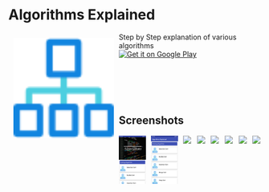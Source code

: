 # Algorithms Explained

<img src="/app/src/main/res/drawable/algo.png" align="left" width="200" hspace="10" vspace="10">
Step by Step explanation of various algorithms </br>

<div style="display:flex;" >
<a href="https://play.google.com/store/apps/details?id=com.kapil.kapil.algosexplained">
    <img alt="Get it on Google Play"
        height="80"
        src="https://play.google.com/intl/en_us/badges/images/generic/en_badge_web_generic.png" />
</a>
</div>

</br> </br>
</br> </br>

## Screenshots
<div style="display:flex;" >
<img  src="Screenshoots/Screenshoot1.png" width="19%" >
<img style="margin-left:10px;" src="Screenshoots/Screenshoot2.png" width="19%" >
<img style="margin-left:10px;" src="Screenshoots/Screenshoot3.png" width="19%" >
<img style="margin-left:10px;" src="Screenshoots/Screenshoot4.png" width="19%" >
<img style="margin-left:10px;" src="Screenshoots/Screenshoot5.png" width="19%" >
<img style="margin-left:10px;" src="Screenshoots/Screenshoot6.png" width="19%" >
<img style="margin-left:10px;" src="Screenshoots/Screenshoot7.png" width="19%" >
<img style="margin-left:10px;" src="Screenshoots/Screenshoot8.png" width="19%" >

</div>
